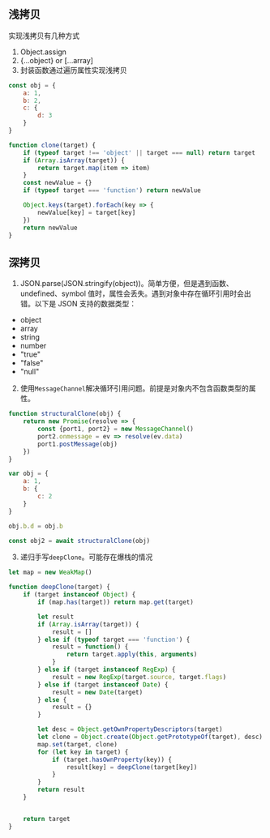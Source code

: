 ## 浅拷贝

实现浅拷贝有几种方式
1. Object.assign
2. {...object} or [...array]
3. 封装函数通过遍历属性实现浅拷贝

```javascript
const obj = {
	a: 1,
	b: 2,
	c: { 
		d: 3
	}
}

function clone(target) {
	if (typeof target !== 'object' || target === null) return target
	if (Array.isArray(target)) {
		return target.map(item => item)
	}
	const newValue = {}
	if (typeof target === 'function') return newValue

	Object.keys(target).forEach(key => {
		newValue[key] = target[key]
	})
	return newValue
}

```


## 深拷贝

1. JSON.parse(JSON.stringify(object))。简单方便，但是遇到函数、undefined、symbol 值时，属性会丢失。遇到对象中存在循环引用时会出错。以下是 JSON 支持的数据类型：

* object
* array
* string
* number
* "true"
* "false"
* "null"

2. 使用`MessageChannel`解决循环引用问题。前提是对象内不包含函数类型的属性。
```javascript
function structuralClone(obj) {
	return new Promise(resolve => {
		const {port1, port2} = new MessageChannel()
		port2.onmessage = ev => resolve(ev.data)
		port1.postMessage(obj)
	})
}

var obj = {
	a: 1,
	b: { 
		c: 2
	}
}

obj.b.d = obj.b

const obj2 = await structuralClone(obj)

```

3. 递归手写`deepClone`。可能存在爆栈的情况
```javascript
let map = new WeakMap()

function deepClone(target) {
	if (target instanceof Object) {
		if (map.has(target)) return map.get(target)

		let result
		if (Array.isArray(target)) {
			result = []
		} else if (typeof target === 'function') {
			result = function() {
				return target.apply(this, arguments)
			}
		} else if (target instanceof RegExp) {
			result = new RegExp(target.source, target.flags)
		} else if (target instanceof Date) {
			result = new Date(target)
		} else {
			result = {}
		}

		let desc = Object.getOwnPropertyDescriptors(target)
		let clone = Object.create(Object.getPrototypeOf(target), desc)
		map.set(target, clone)
		for (let key in target) {
			if (target.hasOwnProperty(key)) {
				result[key] = deepClone(target[key])
			}
		}
		return result
	}


	return target
}

```
